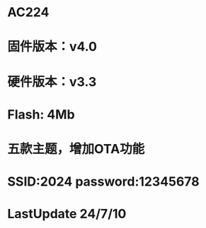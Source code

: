 # AC224

# 固件版本：v4.0
# 硬件版本：v3.3
# Flash: 4Mb

# 五款主题，增加OTA功能
# SSID:2024   password:12345678

# LastUpdate  24/7/10